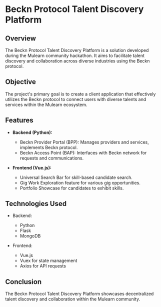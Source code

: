# Beckn Protocol Talent Discovery Platform

## Overview
The Beckn Protocol Talent Discovery Platform is a solution developed during the Mulearn community hackathon. It aims to facilitate talent discovery and collaboration across diverse industries using the Beckn protocol.

## Objective
The project's primary goal is to create a client application that effectively utilizes the Beckn protocol to connect users with diverse talents and services within the Mulearn ecosystem.

## Features
- **Backend (Python):**
  - Beckn Provider Portal (BPP): Manages providers and services, implements Beckn protocol.
  - Beckn Access Point (BAP): Interfaces with Beckn network for requests and communications.

- **Frontend (Vue.js):**
  - Universal Search Bar for skill-based candidate search.
  - Gig Work Exploration feature for various gig opportunities.
  - Portfolio Showcase for candidates to exhibit skills.

## Technologies Used
- Backend:
  - Python
  - Flask
  - MongoDB 

- Frontend:
  - Vue.js
  - Vuex for state management
  - Axios for API requests

## Conclusion
The Beckn Protocol Talent Discovery Platform showcases decentralized talent discovery and collaboration within the Mulearn community.
